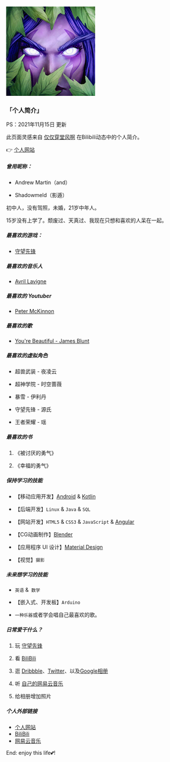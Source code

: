![代表头像](../../assets/markdown/images/icon_shadowmeld.png "Shadowmeld")

### 「个人简介」

PS：2021年11月15日 更新

此页面灵感来自 [仅仅穿堂风啊](https://space.bilibili.com/4255540/dynamic) 在Bilibili动态中的个人简介。

👉 [个人网站](https://shadowmeld.dev/)

##### 曾用昵称：

- Andrew Martin（and）

- Shadowmeld（影遁）

初中人，没有驾照，未婚，21岁中年人。

15岁没有上学了。颓废过、天真过、我现在只想和喜欢的人呆在一起。

##### 最喜欢的游戏：

- [守望先锋](https://ow.blizzard.cn/home)

##### 最喜欢的音乐人

- [Avril Lavigne](https://music.163.com/#/artist?id=46490)

##### 最喜欢的 Youtuber

- [Peter McKinnon](https://www.petermckinnon.com/)

##### 最喜欢的歌

- [You're Beautiful - James Blunt](https://music.163.com/song?id=431853388&userid=280851189)

##### 最喜欢的虚拟角色

- 超兽武装 - 夜凌云

- 超神学院 - 时空蔷薇

- 暴雪 - 伊利丹

- 守望先锋 - 源氏

- 王者荣耀 - 瑶

##### 最喜欢的书

1.  《被讨厌的勇气》

2.  《幸福的勇气》

##### 保持学习的技能

- 【移动应用开发】[Android](https://www.android.com/) & [Kotlin](https://www.kotlincn.net/)

- 【后端开发】`Linux` & `Java` & `SQL`

- 【网站开发】`HTML5` & `CSS3` & `JavaScript` & [Angular](https://angular.cn/)

- 【CG动画制作】[Blender](https://blender.org/)

- 【应用程序 UI 设计】[Material Design](https://material.io/)

- 【视觉】`摄影`

##### 未来想学习的技能

- `英语` &` 数学`

- 【嵌入式、开发板】`Arduino`

- `一种乐器`或者学会唱自己最喜欢的歌。

##### 日常爱干什么？

1. 玩 [守望先锋](https://ow.blizzard.cn/home)

2. 看 [BiliBili](https://www.bilibili.com/)

3. 逛 [Dribbble](https://dribbble.com/)、[Twitter](https://twitter.com/)、以及[Google相册](https://photos.google.com/)

4. 听 [自己的网易云音乐](https://music.163.com/#/user/home?id=280851189)

5. 给相册增加照片

##### 个人外部链接

- [个人网站](https://shadowmeld.dev)
- [BiliBili](https://space.bilibili.com/44458350)
- [网易云音乐](https://music.163.com/#/user/home?id=280851189)

End: enjoy this life💕!
